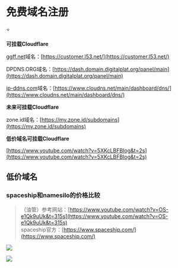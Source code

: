 
# 免费域名注册

⭐

**可挂载Cloudflare**

[ggff.net](https://ggff.net/)域名：[https://customer.l53.net/](https://customer.l53.net/)

DPDNS.ORG域名：[https://dash.domain.digitalplat.org/panel/main](https://dash.domain.digitalplat.org/panel/main)

[ip-ddns.com](https://ip-ddns.com/)域名：[https://www.cloudns.net/main/dashboard/dns/](https://www.cloudns.net/main/dashboard/dns/)

**未来可挂载Cloudflare**

zone.id域名：[https://my.zone.id/subdomains](https://my.zone.id/subdomains)

**低价域名可挂载Cloudflare**

[https://www.youtube.com/watch?v=5XKcLBFBIog&t=2s](https://www.youtube.com/watch?v=5XKcLBFBIog&t=2s)

## 低价域名

### **spaceship和namesilo的价格比较**

> （油管）参考网站：[https://www.youtube.com/watch?v=OS-e1Qk9uUk&t=315s](https://www.youtube.com/watch?v=OS-e1Qk9uUk&t=315s)  
> spaceship官方：[https://www.spaceship.com/](https://www.spaceship.com/)

![](http://www.kdocs.cn/api/v3/office/copy/T0dEWEE5WS84M014dm90akVDa1lwbjhwUzZrUG10YVAzSXJkeXp6OWZEVEltUEFIYlJibTBpaEZrMjZPWmlITHRESnJibnlLcENPWWorcDIzQlE3R3FiLzNlb04wVFA2VzdiSno5VVkxRjdjRmlrWUduUTQ4c0ljVUE1WWdlc0NrRGExTC9Vdk5UdkFJdWxoam14MjRXSkVLRnNzeldKSm9xRmVxUTR5eWlKeiswcExPcXhqMGh3b3c4bWszcDRqeFhiNkVkZkpRbitBWWR1MGFWTys1VFRxQ1JFQTlVbDB5dVVOOVdOTzFIbmZ5ZHJVTzlCVmJGeERtalV6aHAzdkdRQi8yS2prK1YwPQ==/attach/object/FXWC53Q7AAAAU?)

![](http://www.kdocs.cn/api/v3/office/copy/T0dEWEE5WS84M014dm90akVDa1lwbjhwUzZrUG10YVAzSXJkeXp6OWZEVEltUEFIYlJibTBpaEZrMjZPWmlITHRESnJibnlLcENPWWorcDIzQlE3R3FiLzNlb04wVFA2VzdiSno5VVkxRjdjRmlrWUduUTQ4c0ljVUE1WWdlc0NrRGExTC9Vdk5UdkFJdWxoam14MjRXSkVLRnNzeldKSm9xRmVxUTR5eWlKeiswcExPcXhqMGh3b3c4bWszcDRqeFhiNkVkZkpRbitBWWR1MGFWTys1VFRxQ1JFQTlVbDB5dVVOOVdOTzFIbmZ5ZHJVTzlCVmJGeERtalV6aHAzdkdRQi8yS2prK1YwPQ==/attach/object/PJMS73Q7ACAAO?)





<!--stackedit_data:
eyJoaXN0b3J5IjpbLTE0MzMzMDIyODhdfQ==
-->
